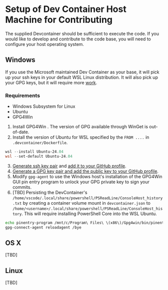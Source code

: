 # Setup of Dev Container Host Machine for Contributing

The supplied Devcontainer should be sufficient to execute the code.
If you would like to develop and contribute to the code base, you will need to configure your host operating system.

## Windows

If you use the Microsoft maintained Dev Container as your base, it will pick up your ssh keys in your default WSL Linux distribution.
It will also pick up your GPG keys, but it will require more [work](https://code.visualstudio.com/remote/advancedcontainers/sharing-git-credentials).

### Requirements

* Windows Subsystem for Linux
* Ubuntu
* GPG4Win

1. Install GPG4Win . The version of GPG available through WinGet is out-of-date.
2. Install the version of Ubuntu for WSL specified by the `FROM ....` in `.devcontainer/Dockerfile`.

```Powershell
wsl --install Ubuntu-24.04
wsl --set-default Ubuntu-24.04
```
3. [Generate ssh key pair](https://docs.github.com/en/authentication/connecting-to-github-with-ssh/generating-a-new-ssh-key-and-adding-it-to-the-ssh-agent) and [add it to your GitHub profile](https://docs.github.com/en/authentication/connecting-to-github-with-ssh/adding-a-new-ssh-key-to-your-github-account).
4. [Generate a GPG key pair and add the public key to your GitHub profile](https://docs.github.com/en/authentication/managing-commit-signature-verification/generating-a-new-gpg-key).
5. Modify `gpg-agent` to use the Windows host's installation of the GPG4Win GUI pin entry program to unlock your GPG private key to sign your commits.
6. [TBD] Persisting the DevContainer's `/home/vscode/.local/share/powershell/PSReadLine/ConsoleHost_history.txt` by creating a container volume mount in `devcontainer.json` to `/home/<username>/.local/share/powershell/PSReadLine/ConsoleHost_history`.
This will require installing PowerShell Core into the WSL Ubuntu.

```Bash
echo pinentry-program /mnt/c/Program\ Files\ \(x86\)/Gpg4win/bin/pinentry.exe > ~/.gnupg/gpg-agent.conf
gpg-connect-agent reloadagent /bye
```


## OS X

[TBD]

## Linux

[TBD]